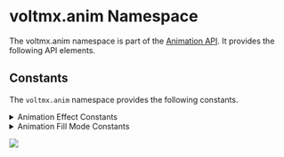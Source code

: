                              


voltmx.anim Namespace
===================

The voltmx.anim namespace is part of the [Animation API](animationapi.md). It provides the following API elements.

Constants
---------

The `voltmx.anim` namespace provides the following constants.


<details close markdown="block"><summary>Animation Effect Constants</summary> 

* * *

These constants are used to select what type of animation will take place.

| Constant | Description |
| --- | --- |
| voltmx.anim.ANIMATION\_EFFECT\_AUTOMATIC | Use the default animation style. |
| voltmx.anim.ANIMATION\_EFFECT\_BOTTOM | Add the new data at the bottom. |
| voltmx.anim.ANIMATION\_EFFECT\_FADE | Fade new data into the current location. |
| voltmx.anim.ANIMATION\_EFFECT\_LEFT | Add the new data in from the left. |
| voltmx.anim.ANIMATION\_EFFECT\_MIDDLE | Move existing data below the add point downward and insert the new data into the middle. |
| voltmx.anim.ANIMATION\_EFFECT\_NONE | No animation effect. |
| voltmx.anim.ANIMATION\_EFFECT\_TOP | Add the new data from the top. |

 

The following constants are used to define the velocity of animation.

| Constant | Description |
| --- | --- |
| voltmx.anim.EASE | Ensures that the timing of your animations matches that of most system animations. |
| voltmx.anim.EASE\_IN | Animation begins slowly and then speeds up as it progresses. |
| voltmx.anim.EASE\_OUT | Animation begins quickly and then slows down as it progresses. |
| voltmx.anim.EASE\_IN\_OUT | Animation begins slowly, accelerates through the middle of its duration, and then slow again before completing. |
| voltmx.anim.Linear | Animation to occur evenly over its duration. |

 

### Remarks

These constants are usable with the following widget methods, which are documented in the [VoltMX Iris\> Widget Programmer's Guide](../../../Iris/iris_widget_prog_guide/Content/Overview.md). These methods are available on all widgets that support animation.

*   addDataAt
    
*   addAll
    
*   addSectionAt
    
*   removeAt
    
*   removeAll
    
*   removeSectionAt
    
*   setDataAt
    
*   setSectionAt
    
*   SetData
    

Currently, animations are supported for the [SegmentedUI](../../../Iris/iris_widget_prog_guide/Content/Segment_Properties.md#segmentedui-properties) widget.

### Example 1

```

animation = voltmx.anim.ANIMATION_EFFECT_LEFT;
form.segments.addAt(data, sectionIndex, rowIndex, animation);

```

### Example 2

```

function animateWidget() {
    <Widget>.animate(voltmx.ui.createAnimation({
        "100": {
            "stepConfig": {
                "timingFunction": voltmx.anim.EASE_IN_OUT
            },
            "width": "20%",
            "height": "5%"
        }
    }), {
        "delay": 0,
        "iterationCount": 1,
        "fillMode": voltmx.anim.FILL_MODE_FORWARDS,
        "duration": 1.5
    }, {
        "animationEnd": null
    });
}
```

* * *

</details>
<details close markdown="block"><summary>Animation Fill Mode Constants</summary> 

* * *

Specifies the fill mode being used when performing [widgetanimations](../../../Iris/iris_widget_prog_guide/Content/Animation.md#widget-level-animation-using-flex-forms).

| Constant | Description |
| --- | --- |
| voltmx.anim.FILL\_MODE\_BACKWARDS | The values configured in the first step of animation definition are applied to the widget at the beginning of the animation (even before the delay ends). At the end of animation, values are reset to the values, that were there before the start of the animation. Therefore, the widget returns to its starting point after the animation ends. |
| voltmx.anim.FILL\_MODE\_BOTH | The animation is applied twice on the widget. First at the beginning of the animation, before the animation delay with the values configured in the first step of the animation, and second at the end of the animation, with the values configured in the last step of the animation definition. |
| voltmx.anim.FILL\_MODE\_FORWARDS | The values configured in the last step of animation definition are the final values that are applied to the widget at the end of animation. So the widget stays where it is at the end of the animation. |
| voltmx.anim.FILL\_MODE\_NONE | The values in animation definition are never set to the actual widget. In this case, the widget comes back to original state after the animation is completed. This is the default. |

  

### Example

```
                    
function animConfig() {
    var config = {
        "duration": 1,
        "iterationCount": 1,
        "delay": 0,
        "fillMode": voltmx.anim.FILL_MODE_FORWARDS
    };
    return config;
}
```

* * *

</details>

![](resources/prettify/onload.png)
